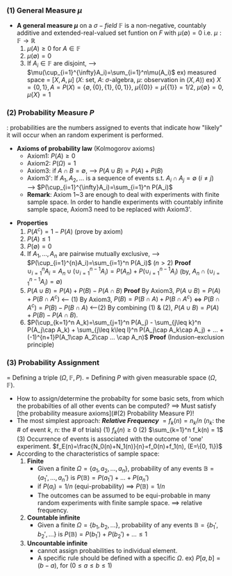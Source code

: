 
### (1) General Measure $\mu$ 
- **A general measure $\mu$** on a $\sigma-field$ $\mathbb{F}$ is a non-negative, countably additive and extended-real-valued set funtion on $F$ with $\mu(\emptyset)=0$ 
  i.e.  $\mu: \mathbb{F} \rightarrow \mathbb{R}$ 
	1. $\mu(A) \geq 0$ for $A\in\mathbb{F}$ 
	2. $\mu(\emptyset)=0$
	3. If $A_i\in\mathbb{F}$ are disjoint, --> $\mu(\cup_{i=1}^{\infty}A_i)=\sum_{i=1}^n\mu(A_i)$ 
  ex)  measured space = $[X, A, \mu]$ ($X$: set, $A$: $\sigma$-algebra, $\mu$: observation in $(X,A)$)
	ex) $X=\{0,1\}, A=P(X)=\{\emptyset, \{0\}, \{1\}, \{0,1\}\},$ 
		   $\mu\{\{0\}\}=\mu\{\{1\}\}=1/2$,  $\mu\{\emptyset\}=0$, $\mu\{X\}=1$ 


### (2) Probability Measure $P$
  : probabilities are the numbers assigned to events that indicate how "likely" it will occur when an random experiment is performed.
* **Axioms of probability law** (Kolmogorov axioms)
	- Axiom1: $P(A)\geq0$ 
	* Axiom2: $P(\Omega)=1$
	* Axiom3: if $A\cap B=\emptyset$, --> $P(A\cup B)=P(A)+P(B)$
	* Axiom3': If $A_1, A_2, ...$  is a sequence of events s.t. $A_i\cap A_j=\emptyset$ $(i\neq j)$  
		--> $P(\cup_{i=1}^{\infty}A_i)=\sum_{i=1}^n P(A_i)$ 
	- **Remark**: Axiom 1~3 are enough to deal with experiments with finite sample space. In order to handle experiments with countably infinite sample space, Axiom3 need to be replaced with Axiom3'.

- **Properties**
	1. $P(A^c)=1-P(A)$ (prove by axiom)
	2. $P(A)\leq 1$ 
	3. $P(\emptyset)=0$
	4. If $A_1, ..., A_n$ are pairwise mutually exclusive, -->  $P(\cup_{i=1}^{n}A_i)=\sum_{i=1}^n P(A_i)$ ($n\gt 2$) 
		**Proof**   
		    $\cup_{i=1}^{n}A_i=A_n\cup (\cup_{i=1}^{n-1}A_i)=P(A_n)+P(\cup_{i=1}^{n-1}A_i)$ (by, $A_n \cap (\cup_{i=1}^{n-1}A_i)=\emptyset$) 
	5. $P(A\cup B) = P(A)+P(B)-P(A\cap B)$ 
	       **Proof** 
	           By Axiom3, 
	               $P(A\cup B)=P(A)+P(B\cap A^c)$ <-- (1)
	           By Axiom3, 
	               $P(B) = P(B\cap A)+P(B\cap A^c)$ 
	               <=> $P(B\cap A^c)=P(B)-P(B\cap A)$ <--(2)
	           By combining (1) & (2), 
	               $P(A\cup B) = P(A)+P(B)-P(A\cap B)$. 
	6. $P(\cup_{k=1}^n A_k)=\sum_{j=1}^n P(A_j) - \sum_{j\leq k}^n P(A_j\cap A_k) + \sum_{j\leq k\leq l}^n P(A_j\cap A_k\cap A_j) + ... +(-1)^{n+1}P(A_1\cap A_2\cap ... \cap A_n)$
	       **Proof** (Indusion-exclusion principle)











### (3) Probability Assignment
  = Defining a triple $(\Omega, \mathbb{F}, P)$.
  = Defining $P$ with given measurable space $(\Omega, \mathbb{F})$. 
- How to assign/determine the probabilty for some basic sets, from which the probabilties of all other events can be computed?
    ==> Must satisfy [the probability measure axioms](#(2) Probability Measure P)! 
- The most simplest approach: ***Relative Frequency*** 
      $= f_k(n)=n_k/n$ ($n_k$: the # of event $k$, n: the # of trials) 
      (1) $f_k(n) \geq 0$
      (2) $\sum_{k=1}^n f_k(n) = 1$
      (3) Occurrence of events is associated with the outcome of 'one' experiment.
          $f_E(n)=\frac{N_0(n)+N_1(n)}{n}=f_0(n)+f_1(n), (E=\{0, 1\})$  
- According to the characteristics of sample space:
  1. **Finite**
     - Given a finite $\Omega=\{a_1, a_2, ..., a_n\}$, probability of any events $\mathbb{B}=\{a_1', ..., a_n'\}$ is $P(\mathbb{B})=P(a_1')+...+P(a_n')$ 
     - if $P(a_i)=1/n$ (equi-probability) ==> $P(\mathbb{B})=1/n$ 
     - The outcomes can be assumed to be equi-probable in many random experiments with finite sample space. ==> relative frequency.
  2. **Countable infinite** 
     - Given a finite $\Omega=\{b_1, b_2, ...\}$, probability of any events $\mathbb{B}=\{b_1', b_2', ...\}$ is $P(\mathbb{B})=P(b_1')+P(b_2')+...\leq 1$ 
  3. **Uncountable infinite**
     - cannot assign probabilities to individual element.
     - A specific rule should be defined with a specific $\Omega$.
       ex) $P[a,b]=(b-a)$, for $(0\leq a\leq b\leq 1)$ 

